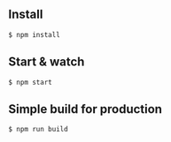 ## Install

    $ npm install

## Start & watch

    $ npm start

## Simple build for production

    $ npm run build
